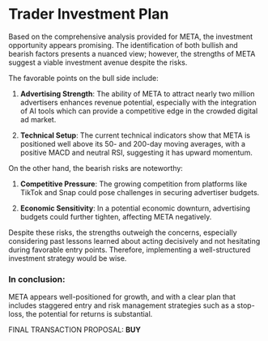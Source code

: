 # Trader Investment Plan

Based on the comprehensive analysis provided for META, the investment opportunity appears promising. The identification of both bullish and bearish factors presents a nuanced view; however, the strengths of META suggest a viable investment avenue despite the risks.

The favorable points on the bull side include:

1. **Advertising Strength**: The ability of META to attract nearly two million advertisers enhances revenue potential, especially with the integration of AI tools which can provide a competitive edge in the crowded digital ad market.
  
2. **Technical Setup**: The current technical indicators show that META is positioned well above its 50- and 200-day moving averages, with a positive MACD and neutral RSI, suggesting it has upward momentum.

On the other hand, the bearish risks are noteworthy:

1. **Competitive Pressure**: The growing competition from platforms like TikTok and Snap could pose challenges in securing advertiser budgets.
  
2. **Economic Sensitivity**: In a potential economic downturn, advertising budgets could further tighten, affecting META negatively.

Despite these risks, the strengths outweigh the concerns, especially considering past lessons learned about acting decisively and not hesitating during favorable entry points. Therefore, implementing a well-structured investment strategy would be wise.

### In conclusion:
META appears well-positioned for growth, and with a clear plan that includes staggered entry and risk management strategies such as a stop-loss, the potential for returns is substantial.

FINAL TRANSACTION PROPOSAL: **BUY**
